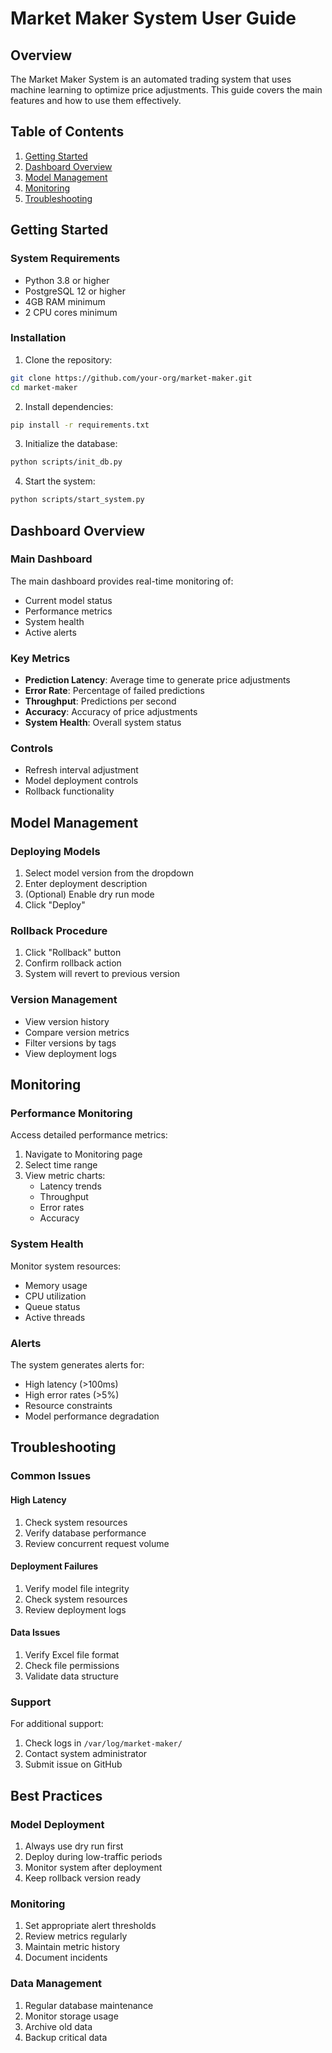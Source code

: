 # Market Maker System User Guide

## Overview
The Market Maker System is an automated trading system that uses machine learning to optimize price adjustments. This guide covers the main features and how to use them effectively.

## Table of Contents
1. [Getting Started](#getting-started)
2. [Dashboard Overview](#dashboard-overview)
3. [Model Management](#model-management)
4. [Monitoring](#monitoring)
5. [Troubleshooting](#troubleshooting)

## Getting Started

### System Requirements
- Python 3.8 or higher
- PostgreSQL 12 or higher
- 4GB RAM minimum
- 2 CPU cores minimum

### Installation
1. Clone the repository:
```bash
git clone https://github.com/your-org/market-maker.git
cd market-maker
```

2. Install dependencies:
```bash
pip install -r requirements.txt
```

3. Initialize the database:
```bash
python scripts/init_db.py
```

4. Start the system:
```bash
python scripts/start_system.py
```

## Dashboard Overview

### Main Dashboard
The main dashboard provides real-time monitoring of:
- Current model status
- Performance metrics
- System health
- Active alerts

### Key Metrics
- **Prediction Latency**: Average time to generate price adjustments
- **Error Rate**: Percentage of failed predictions
- **Throughput**: Predictions per second
- **Accuracy**: Accuracy of price adjustments
- **System Health**: Overall system status

### Controls
- Refresh interval adjustment
- Model deployment controls
- Rollback functionality

## Model Management

### Deploying Models
1. Select model version from the dropdown
2. Enter deployment description
3. (Optional) Enable dry run mode
4. Click "Deploy"

### Rollback Procedure
1. Click "Rollback" button
2. Confirm rollback action
3. System will revert to previous version

### Version Management
- View version history
- Compare version metrics
- Filter versions by tags
- View deployment logs

## Monitoring

### Performance Monitoring
Access detailed performance metrics:
1. Navigate to Monitoring page
2. Select time range
3. View metric charts:
   - Latency trends
   - Throughput
   - Error rates
   - Accuracy

### System Health
Monitor system resources:
- Memory usage
- CPU utilization
- Queue status
- Active threads

### Alerts
The system generates alerts for:
- High latency (>100ms)
- High error rates (>5%)
- Resource constraints
- Model performance degradation

## Troubleshooting

### Common Issues

#### High Latency
1. Check system resources
2. Verify database performance
3. Review concurrent request volume

#### Deployment Failures
1. Verify model file integrity
2. Check system resources
3. Review deployment logs

#### Data Issues
1. Verify Excel file format
2. Check file permissions
3. Validate data structure

### Support
For additional support:
1. Check logs in `/var/log/market-maker/`
2. Contact system administrator
3. Submit issue on GitHub

## Best Practices

### Model Deployment
1. Always use dry run first
2. Deploy during low-traffic periods
3. Monitor system after deployment
4. Keep rollback version ready

### Monitoring
1. Set appropriate alert thresholds
2. Review metrics regularly
3. Maintain metric history
4. Document incidents

### Data Management
1. Regular database maintenance
2. Monitor storage usage
3. Archive old data
4. Backup critical data 